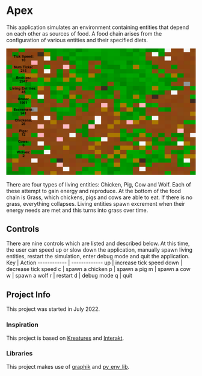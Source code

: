 # Apex
This application simulates an environment containing entities that depend on each other as sources of food. A food chain arises from the configuration of various entities and their specified diets.

![screenshot](pics/screenshot.PNG)

There are four types of living entities: Chicken, Pig, Cow and Wolf. Each of these attempt to gain energy and reproduce. At the bottom of the food chain is Grass, which chickens, pigs and cows are able to eat. If there is no grass, everything collapses. Living entities spawn excrement when their energy needs are met and this turns into grass over time.

## Controls
There are nine controls which are listed and described below. At this time, the user can speed up or slow down the application, manually spawn living entities, restart the simulation, enter debug mode and quit the application.
Key | Action
------------ | -------------
up | increase tick speed
down | decrease tick speed
c | spawn a chicken
p | spawn a pig
m | spawn a cow
w | spawn a wolf
r | restart
d | debug mode
q | quit

## Project Info
This project was started in July 2022.

### Inspiration
This project is based on [Kreatures](https://github.com/Stephenson-Software/Kreatures) and [Interakt](https://github.com/Stephenson-Software/Interakt).

### Libraries
This project makes use of [graphik](https://github.com/Preponderous-Software/graphik) and [py_env_lib](https://github.com/Preponderous-Software/py_env_lib).
